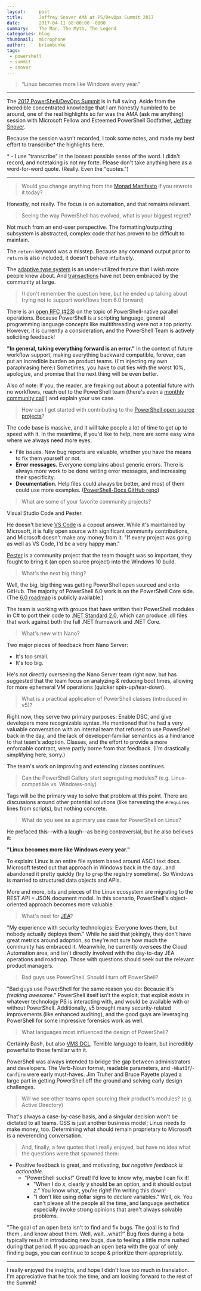 ```yaml
---
layout:     post
title:      Jeffrey Snover AMA at PS/DevOps Summit 2017
date:       2017-04-11 08:00:00 -0800
summary:    The Man, The Myth, The Legend
categories: blog
thumbnail:  microphone
author:     brianbunke
tags:
 - powershell
 - summit
 - snover
---
```


> "Linux becomes more like Windows every year."

---

The [2017 PowerShell/DevOps Summit] is in full swing. Aside from the incredible concentrated knowledge that I am honestly humbled to be around, one of the real highlights so far was the AMA (ask me anything) session with Microsoft Fellow and Esteemed PowerShell Godfather, [Jeffrey Snover].

Because the session wasn't recorded, I took some notes, and made my best effort to transcribe* the highlights here.

\* - I use "transcribe" in the loosest possible sense of the word. I didn't record, and notetaking is not my forte. Please don't take anything here as a word-for-word quote. (Really. Even the "quotes.")

---

> Would you change anything from the [Monad Manifesto] if you rewrote it today?

Honestly, not really. The focus is on automation, and that remains relevant.

> Seeing the way PowerShell has evolved, what is your biggest regret?

Not much from an end-user perspective. The formatting/outputting subsystem is abstracted, complex code that has proven to be difficult to maintain.

The `return` keyword was a misstep. Because any command output prior to `return` is also included, it doesn't behave intuitively.

The [adaptive type system] is an under-utilized feature that I wish more people knew about. And [transactions] have not been embraced by the community at large.

> (I don't remember the question here, but he ended up talking about trying not to support workflows from 6.0 forward)

There is an [open RFC (#23)] on the topic of PowerShell-native parallel operations. Because PowerShell is a scripting language, general programming language concepts like multithreading were not a top priority. However, it is currently a consideration, and the PowerShell Team is actively soliciting feedback!

**"In general, taking everything forward is an error."** In the context of future workflow support, making everything backward compatible, forever, can put an incredible burden on product teams. (I'm injecting my own paraphrasing here:) Sometimes, you have to cut ties with the worst 10%, apologize, and promise that the next thing will be even better.

Also of note: If you, the reader, are freaking out about a potential future with no workflows, reach out to the PowerShell team (there's even a [monthly community call]!) and explain your use case.

> How can I get started with contributing to the [PowerShell open source projects]?

The code base is massive, and it will take people a lot of time to get up to speed with it. In the meantime, if you'd like to help, here are some easy wins where we always need more eyes:

- File issues. New bug reports are valuable, whether you have the means to fix them yourself or not.
- **Error messages.** Everyone complains about generic errors. There is always more work to be done writing error messages, and increasing their specificity.
- **Documentation.** Help files could always be better, and most of them could use more examples. ([PowerShell-Docs GitHub repo])

> What are some of your favorite community projects?

Visual Studio Code and Pester.

He doesn't believe [VS Code] is a copout answer. While it's maintained by Microsoft, it is fully open source with significant community contributions, and Microsoft doesn't make any money from it. "If every project was going as well as VS Code, I'd be a very happy man."

[Pester] is a community project that the team thought was so important, they fought to bring it (an open source project) into the Windows 10 build.

> What's the next big thing?

Well, the big, big thing was getting PowerShell open sourced and onto GitHub. The majority of PowerShell 6.0 work is on the PowerShell Core side. (The [6.0 roadmap] is publicly available.)

The team is working with groups that have written their PowerShell modules in C# to port their code to [.NET Standard 2.0], which can produce .dll files that work against both the full .NET framework and .NET Core. 

> What's new with Nano?

Two major pieces of feedback from Nano Server:

- It's too small.
- It's too big.

He's not directly overseeing the Nano Server team right now, but has suggested that the team focus on analyzing & reducing boot times, allowing for more ephemeral VM operations (quicker spin-up/tear-down).

> What is a practical application of PowerShell classes (introduced in v5)?

Right now, they serve two primary purposes: Enable DSC, and give developers more recognizable syntax. He mentioned that he had a very valuable conversation with an internal team that refused to use PowerShell back in the day, and the lack of developer-familiar semantics as a hindrance to that team's adoption. Classes, and the effort to provide a more enforcable contract, were partly borne from that feedback. (I'm drastically simplifying here, sorry.)

The team's work on improving and extending classes continues.

> Can the PowerShell Gallery start segregating modules? (e.g. Linux-compatible vs. Windows-only)

Tags will be the primary way to solve that problem at this point. There are discussions around other potential solutions (like harvesting the `#requires` lines from scripts), but nothing concrete.

> What do you see as a primary use case for PowerShell on Linux?

He prefaced this--with a laugh--as being controversial, but he also believes it:

**"Linux becomes more like Windows every year."**

To explain: Linux is an entire file system based around ASCII text docs. Microsoft tested out that approach in Windows back in the day...and abandoned it pretty quickly (try to `grep` the registry sometime). So Windows is married to structured data objects and APIs.

More and more, bits and pieces of the Linux ecosystem are migrating to the REST API + JSON document model. In this scenario, PowerShell's object-oriented approach becomes more valuable.

> What's next for [JEA]?

"My experience with security technologies: Everyone loves them, but nobody actually deploys them." While he said that jokingly, they don't have great metrics around adoption, so they're not sure how much the community has embraced it. Meanwhile, he currently oversees the Cloud Automation area, and isn't directly involved with the day-to-day JEA operations and roadmap. Those with questions should seek out the relevant product managers.

> Bad guys use PowerShell. Should I turn off PowerShell?

"Bad guys use PowerShell for the same reason you do: Because it's _freaking awesome_." PowerShell itself isn't the exploit; that exploit exists in whatever technology PS is interacting with, and would be available with or without PowerShell. Additionally, v5 brought many security-related improvements (like enhanced auditing), and the good guys are leveraging PowerShell for some impressive forensics work as well.

> What languages most influenced the design of PowerShell?

Certainly Bash, but also [VMS DCL]. Terrible language to learn, but incredibly powerful to those familiar with it.

PowerShell was always intended to bridge the gap between administrators and developers. The Verb-Noun format, readable parameters, and `-WhatIf`/`-Confirm` were early must-haves. Jim Truher and Bruce Payette played a large part in getting PowerShell off the ground and solving early design challenges.

> Will we see other teams open sourcing their product's modules? (e.g. Active Directory)

That's always a case-by-case basis, and a singular decision won't be dictated to all teams. OSS is just another business model; Linus needs to make money, too. Determining what should remain proprietary to Microsoft is a neverending conversation.

> And, finally, a few quotes that I really enjoyed, but have no idea what the questions were that spawned them:

- Positive feedback is great, and motivating, _but negative feedback is actionable._
  - "PowerShell sucks!" Great! I'd love to know why, maybe I can fix it!
    - "When I do _x_, clearly _y_ should be an option, and it should output _z."_ You know what, you're right! I'm writing this down!
    - "I don't like using dollar signs to declare variables." Well, ok. You can't please all the people all the time, and language aesthetics especially invoke strong opinions that aren't always solvable problems.

"The goal of an open beta isn't to find and fix bugs. The goal is to find them...and know about them. Well, wait...what?" Bug fixes during a beta typically result in introducing new bugs, due to feeling a little more rushed during that period. If you approach an open beta with the goal of only finding bugs, you can continue to scope & prioritize them appropriately.

---

I really enjoyed the insights, and hope I didn't lose too much in translation. I'm appreciative that he took the time, and am looking forward to the rest of the Summit!



[2017 PowerShell/DevOps Summit]: https://powershell.org/summit/
[Jeffrey Snover]: https://twitter.com/jsnover
[Monad Manifesto]: http://www.jsnover.com/blog/2011/10/01/monad-manifesto/
[adaptive type system]: https://blogs.msdn.microsoft.com/powershell/2008/09/06/hate-add-member-powershells-adaptive-type-system-to-the-rescue/
[transactions]: https://msdn.microsoft.com/en-us/powershell/reference/5.1/microsoft.powershell.core/about/about_transactions
[open RFC (#23)]: https://github.com/PowerShell/PowerShell-RFC/issues/85
[monthly community call]: https://blogs.msdn.microsoft.com/powershell/2017/03/30/regular-cadence-for-powershell-core-community-call/
[PowerShell open source projects]: https://github.com/PowerShell
[PowerShell-Docs GitHub repo]: https://github.com/PowerShell/PowerShell-Docs
[VS Code]: https://code.visualstudio.com/
[Pester]: https://github.com/pester/Pester
[6.0 roadmap]: https://github.com/PowerShell/PowerShell/issues/3046
[.NET Standard 2.0]: https://blogs.msdn.microsoft.com/dotnet/2016/09/26/introducing-net-standard/
[JEA]: https://msdn.microsoft.com/en-us/powershell/jea/overview
[VMS DCL]: https://en.wikipedia.org/wiki/DIGITAL_Command_Language
